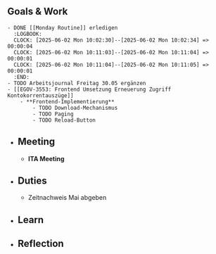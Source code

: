 ## Goals & Work
	- DONE [[Monday Routine]] erledigen
	  :LOGBOOK:
	  CLOCK: [2025-06-02 Mon 10:02:30]--[2025-06-02 Mon 10:02:34] =>  00:00:04
	  CLOCK: [2025-06-02 Mon 10:11:03]--[2025-06-02 Mon 10:11:04] =>  00:00:01
	  CLOCK: [2025-06-02 Mon 10:11:04]--[2025-06-02 Mon 10:11:05] =>  00:00:01
	  :END:
	- TODO Arbeitsjournal Freitag 30.05 ergänzen
	- [[EGOV-3553: Frontend Umsetzung Erneuerung Zugriff Kontokorrentauszüge]]
		- **Frontend-Implementierung**
			- TODO Download-Mechanismus
			- TODO Paging
			- TODO Reload-Button
- ## Meeting
	- **ITA Meeting**
- ## Duties
	- Zeitnachweis Mai abgeben
- ## Learn
- ## Reflection